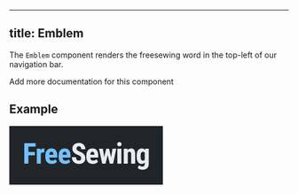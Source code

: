 ***

## title: Emblem

The `Emblem` component renders the freesewing word in the top-left of our navigation bar.

<Fixme> Add more documentation for this component </Fixme>

## Example

![Screenshot of the component](example.png)
